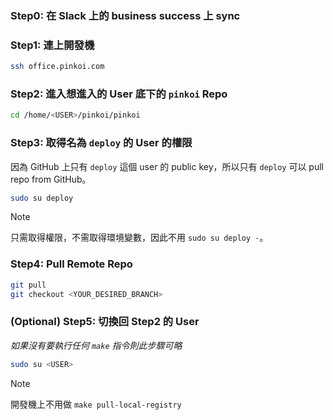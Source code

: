 ### Step0: 在 Slack 上的 business success 上 sync

### Step1: 連上開發機

```bash
ssh office.pinkoi.com
```

### Step2: 進入想進入的 User 底下的 `pinkoi` Repo

```bash
cd /home/<USER>/pinkoi/pinkoi
```

### Step3: 取得名為 `deploy` 的 User 的權限

因為 GitHub 上只有 `deploy` 這個 user 的 public key，所以只有 `deploy` 可以 pull repo from GitHub。

```bash
sudo su deploy
```

>[!Note]
>只需取得權限，不需取得環境變數，因此不用 `sudo su deploy -`。

### Step4: Pull Remote Repo

```bash
git pull
git checkout <YOUR_DESIRED_BRANCH>
```

### (Optional) Step5: 切換回 Step2 的 User

*如果沒有要執行任何 `make` 指令則此步驟可略*

```bash
sudo su <USER>
```

> [!Note]
> 開發機上不用做 `make pull-local-registry`
